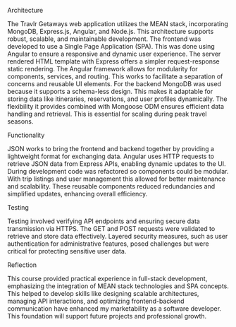 Architecture

The Travlr Getaways web application utilizes the MEAN stack, incorporating MongoDB, Express.js, Angular, and Node.js. This architecture supports robust, scalable, and maintainable development. The frontend was developed to use a Single Page Application (SPA). This was done using Angular to ensure a responsive and dynamic user experience. The server rendered HTML template with Express offers a simpler request-response static rendering. The Angular framework allows for modularity for components, services, and routing. This works to facilitate a separation of concerns and reusable UI elements. For the backend MongoDB was used because it supports a schema-less design. This makes it adaptable for storing data like itineraries, reservations, and user profiles dynamically. The flexibility it provides combined with Mongoose ODM ensures efficient data handling and retrieval. This is essential for scaling during peak travel seasons.

Functionality

 JSON works to bring the frontend and backend together by providing a lightweight format for exchanging data. Angular uses HTTP requests to retrieve JSON data from Express APIs, enabling dynamic updates to the UI. During development code was refactored so components could be modular. With trip listings and user management this allowed for better maintenance and scalability. These reusable components reduced redundancies and simplified updates, enhancing overall efficiency.
 
Testing

Testing involved verifying API endpoints and ensuring secure data transmission via HTTPS. The GET and POST requests were validated to retrieve and store data effectively. Layered security measures, such as user authentication for administrative features, posed challenges but were critical for protecting sensitive user data.

Reflection

This course provided practical experience in full-stack development, emphasizing the integration of MEAN stack technologies and SPA concepts. This helped to develop skills like designing scalable architectures, managing API interactions, and optimizing frontend-backend communication have enhanced my marketability as a software developer. This foundation will support future projects and professional growth.
